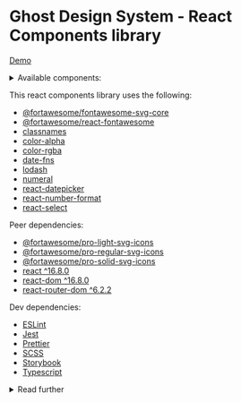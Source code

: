 # Ghost Design System - React Components library

[Demo](https://charlescoqueret.github.io/ghost-design-system/)

<details>
  <summary>Available components:</summary>
  
  * Atoms:
  * Badge (notification and indicator)
  * Colors
  * Icons
  * Layout (Row, Col, Collapsable section)
  * Link
  * Modal
  * Portal
  * Tooltip
* Molecules:
  * Amount field
  * Button
  * Checkbox field
  * Datepicker field
  * Percentage field
  * Popover
  * Select field:
    * Single
    * Multi
    * Autocomplete (aka Dynamic Search)
    * Autocomplete creatable (aka Dynamic Search Creatable)
  * Switch field
  * Textarea field
  * Text field
  * Yearpicker field
* Organisms:
  * ActionBar
  * Datatable:
    * Editable Data Table (full editable)
    * Line editable Data Table (edit in popup form with data validation)
    * Line editable in place data table (edit of a line in place)
    * Static data table
  * Form:
    * Form component
    * useForm hook
  * NavBar
  * SideBar
</details>

This react components library uses the following:

- [@fortawesome/fontawesome-svg-core](https://fontawesome.com/)
- [@fortawesome/react-fontawesome](https://fontawesome.com/)
- [classnames](https://github.com/JedWatson/classnames#readme)
- [color-alpha](https://github.com/colorjs/color-alpha)
- [color-rgba](https://github.com/colorjs/color-rgba)
- [date-fns](https://date-fns.org/)
- [lodash](https://lodash.com/)
- [numeral](http://numeraljs.com/)
- [react-datepicker](https://reactdatepicker.com/)
- [react-number-format](https://github.com/s-yadav/react-number-format#readme)
- [react-select](https://react-select.com/)

Peer dependencies:

- [@fortawesome/pro-light-svg-icons](https://fontawesome.com/)
- [@fortawesome/pro-regular-svg-icons](https://fontawesome.com/)
- [@fortawesome/pro-solid-svg-icons](https://fontawesome.com/)
- [react ^16.8.0](https://fr.reactjs.org/)
- [react-dom ^16.8.0](https://fr.reactjs.org/docs/react-dom.html)
- [react-router-dom ^6.2.2](https://reactrouter.com/)

Dev dependencies:

- [ESLint](https://eslint.org/)
- [Jest](https://jestjs.io/)
- [Prettier](https://prettier.io/)
- [SCSS](https://sass-lang.com/)
- [Storybook](https://storybook.js.org/)
- [Typescript](https://www.typescriptlang.org/)

<details>
  <summary>Read further</summary>
## Basic Folder Structure

```
├── .storybook
├── src
│   ├── components
|   |   ├── Example
|   |   |   ├── __tests__
|   |   |   |   ├── Example.test.tsx
|   |   |   ├── Example.stories.tsx
|   |   |   ├── Example.tsx
|   |   |   ├── index.ts
|   |   ├── index.ts
|   ├── index.ts
├── LICENSE
├── package.json
├── README.md
```

Once you have created your new component make sure you have exported it in the `src/components/index.ts` file. Doing so allows the component to be compiled.

```
// src/components/index.ts
export \* from './MyComponent';
export \* from './SomeOtherComponent';

```

You can develop your new component using storybook as your playground. Once you have added the `.stories.tsx` file for you new component, you can run `yarn storybook` to start the service.

## Tests

```

$ npm run test

```

Watch

```

$ npm run test:watch

```

Coverage

```

$ npm run test:coverage

```

## Prettier

```

$ npm run format

```

Validate project formatting

```

$ npm run format:check

```

## Lint

```

$ npm run lint

```

Fix

```

$ npm run lint:fix

```

## Storybook

```

$ npm run storybook

```

Build storybook

```

$ npm run build-storybook

```

## Building your library

```

$ npm run build

```

The build output will go into the `dist` directory

#### Type

Must be one of the following:

- **build**: Changes that affect the build system or external dependencies (this correlates with `PATCH` in semantic versioning)
- **ci**: Changes to our CI configuration files and scripts (no version changes)
- **docs**: Documentation only changes (no version changes)
- **feat**: A new feature (this correlates with `MINOR` in semantic versioning).
- **fix**: A bug fix (this correlates with `PATCH` in semantic versioning).
- **perf**: A code change that improves performance (this correlates with `PATCH` in semantic versioning).
- **refactor**: A code change that neither fixes a bug nor adds a feature (no version changes)
- **style**: Changes that do not affect the meaning of the code (white-space, formatting, missing semi-colons, etc) (no version changes)
- **test**: Adding missing tests or correcting existing tests (no version changes)
- **revert**: Reverts a previous commit (this correlates with `PATCH` in semantic versioning).

#### Description

The Description contains a succinct description of the change:

- use the imperative, present tense: "change" not "changed" nor "changes"
- don't capitalize the first letter
- no dot (.) at the end

#### Body (optional)

Use the imperative, present tense: "change" not "changed" nor "changes".
The body should include the motivation for the change and contrast this with previous behavior.

#### Footer (optional)

The footer should contain any information about **Breaking Changes** and is also the place to
reference issues that this commit **Closes**.

### Breaking Changes

A commit that has the text `BREAKING CHANGE:` at the beginning of its optional body or footer section introduces a breaking API change (correlating with `MAJOR` in semantic versioning). A BREAKING CHANGE can be part of commits of any type.

should start with the word `BREAKING CHANGE:` with a space or two newlines. The rest of the commit message is then used for this.

### Revert

If the commit reverts a previous commit, it should begin with `revert: `, followed by the header of the reverted commit. In the body it should say: `This reverts commit <hash>.`, where the hash is the SHA of the commit being reverted.

### Examples

[see examples](https://www.conventionalcommits.org/en/v1.0.0/#examples)

---

## Changelog

The changelog.md is automatically generated from the following types of commits:

- `feat`
- `fix`
- `perf`
- `revert`

In addition to these types, any `breaking change` will also be added to the changelog.

---

## Usage

- Install the library

```

$ npm install ghost-design-system

```

- Define the set of colors for the client (by copying the file: `~/ghost-design-system/dist/assets/_colors.scss`)
- Generate your `index.scss` file

```
@import './YOUR_COLOR_FILE.scss';
@import '~/react-components/dist/assets/global.scss';
```

- In your first component using the library, simply import the lib

```
import { Button } from 'ghost-design-system';
```

</details>
